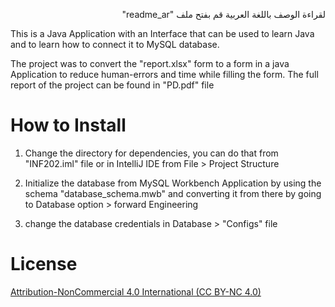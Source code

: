 <div dir="rtl">

لقراءة الوصف باللغة العربية قم بفتح ملف "readme_ar"
</div>

This is a Java Application with an Interface that can be used to learn Java and to learn how to connect it to MySQL database.

The project was to convert the "report.xlsx" form to a form in a java Application to reduce human-errors and time while filling the form. The full report of the project can be found in "PD.pdf" file

# How to Install

1. Change the directory for dependencies, you can do that from "INF202.iml" file or in IntelliJ IDE from File > Project Structure

2. Initialize the database from MySQL Workbench Application by using the schema "database_schema.mwb" and converting it from there by going to Database option > forward Engineering

3. change the database credentials in Database > "Configs" file


# License

[Attribution-NonCommercial 4.0 International (CC BY-NC 4.0)](https://creativecommons.org/licenses/by-nc/4.0/deed.en)
